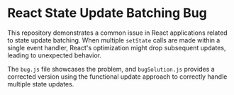 # React State Update Batching Bug

This repository demonstrates a common issue in React applications related to state update batching.  When multiple `setState` calls are made within a single event handler, React's optimization might drop subsequent updates, leading to unexpected behavior.

The `bug.js` file showcases the problem, and `bugSolution.js` provides a corrected version using the functional update approach to correctly handle multiple state updates.